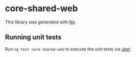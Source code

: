 # core-shared-web

This library was generated with [Nx](https://nx.dev).

## Running unit tests

Run `ng test core-shared-web` to execute the unit tests via [Jest](https://jestjs.io).
